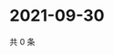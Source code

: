 # 2021-09-30

共 0 条

<!-- BEGIN -->
<!-- 最后更新时间 Thu Sep 30 2021 20:29:42 GMT+0800 (China Standard Time) -->

<!-- END -->

